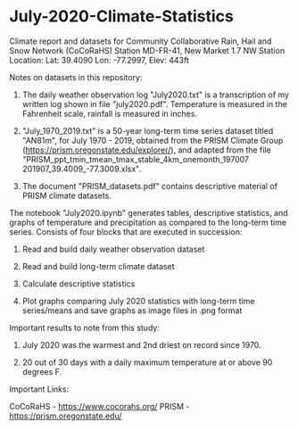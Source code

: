# July-2020-Climate-Statistics
Climate report and datasets for Community Collaborative Rain, Hail and Snow Network (CoCoRaHS) Station MD-FR-41, New Market 1.7 NW
Station Location:  Lat: 39.4090   Lon: -77.2997,   Elev: 443ft

Notes on datasets in this repository:

1. The daily weather observation log "July2020.txt" is a transcription of my written log shown in file "july2020.pdf". Temperature is measured in the Fahrenheit scale, rainfall is measured in inches.

2. "July_1970_2019.txt" is a 50-year long-term time series dataset titled "AN81m", for July 1970 - 2019, obtained from the PRISM Climate Group (https://prism.oregonstate.edu/explorer/), and adapted from the file "PRISM_ppt_tmin_tmean_tmax_stable_4km_onemonth_197007 201907_39.4009_-77.3009.xlsx".

3. The document "PRISM_datasets.pdf" contains descriptive material of PRISM climate datasets.

The notebook "July2020.ipynb" generates tables, descriptive statistics, and graphs of temperature and precipitation as compared to the long-term time series. Consists of four blocks that are executed in succession:

1. Read and build daily weather observation dataset

2. Read and build long-term climate dataset

3. Calculate descriptive statistics

4. Plot graphs comparing July 2020 statistics with long-term time series/means and save graphs as image files in .png format

Important results to note from this study:

1. July 2020 was the warmest and 2nd driest on record since 1970.

2. 20 out of 30 days with a daily maximum temperature at or above 90 degrees F.

Important Links:  

CoCoRaHS - https://www.cocorahs.org/
PRISM - https://prism.oregonstate.edu/

